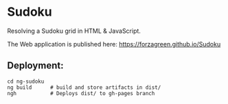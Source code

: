 # Sudoku
Resolving a Sudoku grid in HTML & JavaScript.

The Web application is published here: https://forzagreen.github.io/Sudoku

## Deployment:
```
cd ng-sudoku
ng build      # build and store artifacts in dist/
ngh           # Deploys dist/ to gh-pages branch
```

